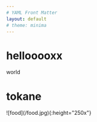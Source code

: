```yaml
---
# YAML Front Matter
layout: default
# theme: minima
---
```

# hellooooxx
world
<h1>tokane</h1>
![food](/food.jpg){:height="250x"}
